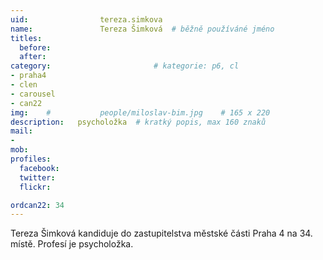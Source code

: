 ```yaml
---
uid:                tereza.simkova
name:               Tereza Šimková 	# běžně používáné jméno
titles:
  before:
  after:
category:                       # kategorie: p6, cl
- praha4
- clen
- carousel
- can22
img: 	#	        people/miloslav-bim.jpg    # 165 x 220
description:   psycholožka  # kratký popis, max 160 znaků
mail:
- 
mob:			
profiles:
  facebook:
  twitter: 
  flickr: 

ordcan22: 34
---
```


Tereza Šimková kandiduje do zastupitelstva městské části Praha 4 na 34. místě. Profesí je psycholožka.
